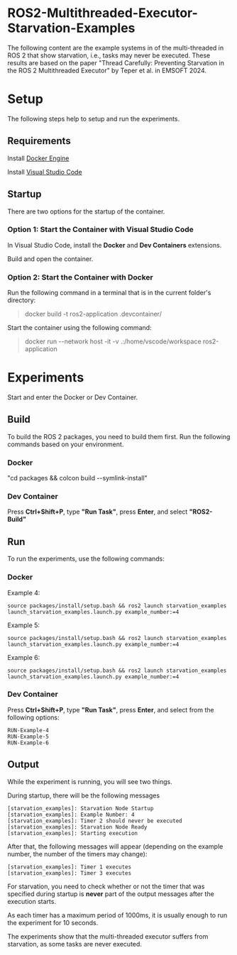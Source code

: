# ROS2-Multithreaded-Executor-Starvation-Examples

The following content are the example systems in of the multi-threaded in ROS 2 that show starvation, i.e., tasks may never be executed. These results are based on the paper "Thread Carefully: Preventing Starvation in the ROS 2 Multithreaded Executor" by Teper et al. in EMSOFT 2024.

# Setup

The following steps help to setup and run the experiments.

## Requirements

Install [Docker Engine](https://docs.docker.com/engine/install/)

Install [Visual Studio Code](https://code.visualstudio.com/)

## Startup

There are two options for the startup of the container.

### Option 1: Start the Container with Visual Studio Code

In Visual Studio Code, install the **Docker** and **Dev Containers** extensions.

Build and open the container.

### Option 2: Start the Container with Docker

Run the following command in a terminal that is in the current folder's directory:

> docker build -t ros2-application .devcontainer/

Start the container using the following command:

> docker run --network host -it -v .:/home/vscode/workspace ros2-application

# Experiments

Start and enter the Docker or Dev Container.

## Build

To build the ROS 2 packages, you need to build them first. Run the following commands based on your environment.

### Docker

"cd packages && colcon build --symlink-install"

### Dev Container

Press **Ctrl+Shift+P**, type **"Run Task"**, press **Enter**, and select **"ROS2-Build"**

## Run

To run the experiments, use the following commands:

### Docker

Example 4: 

    source packages/install/setup.bash && ros2 launch starvation_examples launch_starvation_examples.launch.py example_number:=4

Example 5: 

    source packages/install/setup.bash && ros2 launch starvation_examples launch_starvation_examples.launch.py example_number:=4

Example 6: 

    source packages/install/setup.bash && ros2 launch starvation_examples launch_starvation_examples.launch.py example_number:=4

### Dev Container

Press **Ctrl+Shift+P**, type **"Run Task"**, press **Enter**, and select from the following options:

    RUN-Example-4
    RUN-Example-5
    RUN-Example-6

## Output

While the experiment is running, you will see two things. 

During startup, there will be the following messages

    [starvation_examples]: Starvation Node Startup
    [starvation_examples]: Example Number: 4
    [starvation_examples]: Timer 2 should never be executed
    [starvation_examples]: Starvation Node Ready
    [starvation_examples]: Starting execution

After that, the following messages will appear (depending on the example number, the number of the timers may change):

    [starvation_examples]: Timer 1 executes
    [starvation_examples]: Timer 3 executes

For starvation, you need to check whether or not the timer that was specified during startup is **never** part of the output messages after the execution starts.

As each timer has a maximum period of 1000ms, it is usually enough to run the experiment for 10 seconds.

The experiments show that the multi-threaded executor suffers from starvation, as some tasks are never executed.
